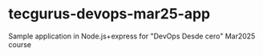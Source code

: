 # tecgurus-devops-mar25-app
Sample application in Node.js+express for "DevOps Desde cero" Mar2025 course

